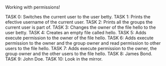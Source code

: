 Working with permissions!

TASK 0: Switches the current user to the user betty.
TASK 1: Prints the efective username of the current user.
TASK 2:	Prints all the groups the current user is part of.
TASK 3: Changes the owner of the file hello to the user betty.
TASK 4: Creates an empty file called hello.
TASK 5: Adds execute permission to the owner of the file hello.
TASK 6: Adds execute permission to the owner and the group owner and read permission to other users to the file hello.
TASK 7: Adds execute permission to the owner, the group owner and the other users to the file hello.
TASK 8: James Bond.
TASK 9:	John Doe.
TASK 10: Look in the mirror.
